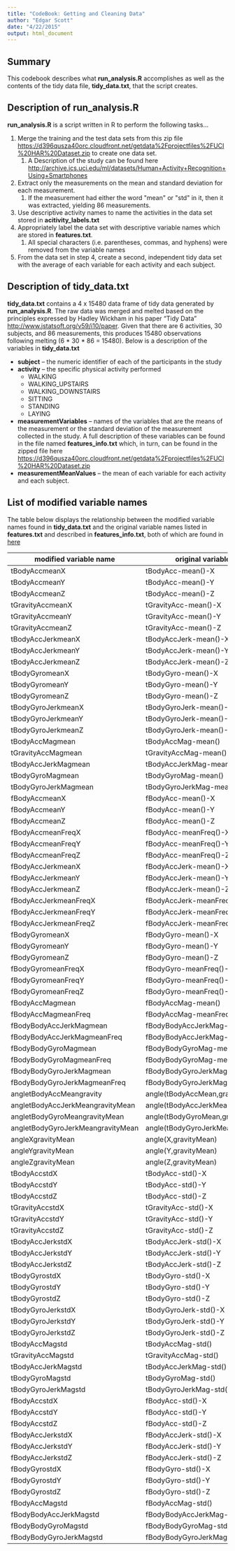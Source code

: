 ```yaml
---
title: "CodeBook: Getting and Cleaning Data"
author: "Edgar Scott"
date: "4/22/2015"
output: html_document
---
```

## Summary
This codebook describes what **run_analysis.R** accomplishes as well as the contents of the tidy data file, **tidy_data.txt**, that the script creates.  

## Description of **run_analysis.R**
**run_analysis.R** is a script written in R to perform the following tasks...

1. Merge the training and the test data sets from this zip file <https://d396qusza40orc.cloudfront.net/getdata%2Fprojectfiles%2FUCI%20HAR%20Dataset.zip> to create one data set.  
    1. A Description of the study can be found here <http://archive.ics.uci.edu/ml/datasets/Human+Activity+Recognition+Using+Smartphones>
2. Extract only the measurements on the mean and standard deviation for each measurement.  
    1. If the measurement had either the word "mean" or "std" in it, then it was extracted, yielding 86 measurements.  
3. Use descriptive activity names to name the activities in the data set stored in **acitivity_labels.txt**
4. Appropriately label the data set with descriptive variable names which are stored in **features.txt**.
    1. All special characters (i.e. parentheses, commas, and hyphens) were removed from the variable names
5. From the data set in step 4, create a second, independent tidy data set with the average of each variable for each activity and each subject.

## Description of **tidy_data.txt**
**tidy_data.txt** contains a 4 x 15480 data frame of tidy data generated by **run_analysis.R**. The raw data was merged and melted based on the principles expressed by Hadley Wickham in his paper “Tidy Data” <http://www.jstatsoft.org/v59/i10/paper>. Given that there are 6 activities, 30 subjects, and 86 measurements, this produces 15480 observations following melting (6 * 30 * 86 = 15480).  Below is a description of the variables in **tidy_data.txt**

 - **subject** – the numeric identifier of each of the participants in the study
 - **activity** – the specific physical activity performed
    - WALKING
    - WALKING_UPSTAIRS
    - WALKING_DOWNSTAIRS
    - SITTING
    - STANDING
    - LAYING
 - **measurementVariables** – names of the variables that are the means of the measurement or the standard deviation of the measurement collected in the study.  A full description of these variables can be found in the file named **features_info.txt** which, in turn, can be found in the zipped file here <https://d396qusza40orc.cloudfront.net/getdata%2Fprojectfiles%2FUCI%20HAR%20Dataset.zip>
 - **measurementMeanValues** – the mean of each variable for each activity and each subject.

## List of modified variable names
The table below displays the relationship between the modified variable names found in **tidy_data.txt** and the original variable names listed in **features.txt** and described in **features_info.txt**, both of which are found in 
[here](https://d396qusza40orc.cloudfront.net/getdata%2Fprojectfiles%2FUCI%20HAR%20Dataset.zip)

modified variable name | original variable name
---|---
tBodyAccmeanX | tBodyAcc-mean()-X 
tBodyAccmeanY | tBodyAcc-mean()-Y 
tBodyAccmeanZ | tBodyAcc-mean()-Z 
tGravityAccmeanX | tGravityAcc-mean()-X 
tGravityAccmeanY | tGravityAcc-mean()-Y 
tGravityAccmeanZ | tGravityAcc-mean()-Z 
tBodyAccJerkmeanX | tBodyAccJerk-mean()-X 
tBodyAccJerkmeanY | tBodyAccJerk-mean()-Y
tBodyAccJerkmeanZ | tBodyAccJerk-mean()-Z  
tBodyGyromeanX | tBodyGyro-mean()-X 
tBodyGyromeanY | tBodyGyro-mean()-Y 
tBodyGyromeanZ | tBodyGyro-mean()-Z 
tBodyGyroJerkmeanX | tBodyGyroJerk-mean()-X
tBodyGyroJerkmeanY | tBodyGyroJerk-mean()-Y 
tBodyGyroJerkmeanZ | tBodyGyroJerk-mean()-Z 
tBodyAccMagmean | tBodyAccMag-mean() 
tGravityAccMagmean | tGravityAccMag-mean()
tBodyAccJerkMagmean | tBodyAccJerkMag-mean() 
tBodyGyroMagmean | tBodyGyroMag-mean() 
tBodyGyroJerkMagmean | tBodyGyroJerkMag-mean() 
fBodyAccmeanX | fBodyAcc-mean()-X 
fBodyAccmeanY | fBodyAcc-mean()-Y 
fBodyAccmeanZ | fBodyAcc-mean()-Z 
fBodyAccmeanFreqX | fBodyAcc-meanFreq()-X 
fBodyAccmeanFreqY | fBodyAcc-meanFreq()-Y 
fBodyAccmeanFreqZ | fBodyAcc-meanFreq()-Z 
fBodyAccJerkmeanX | fBodyAccJerk-mean()-X
fBodyAccJerkmeanY | fBodyAccJerk-mean()-Y 
fBodyAccJerkmeanZ | fBodyAccJerk-mean()-Z 
fBodyAccJerkmeanFreqX | fBodyAccJerk-meanFreq()-X 
fBodyAccJerkmeanFreqY | fBodyAccJerk-meanFreq()-Y 
fBodyAccJerkmeanFreqZ | fBodyAccJerk-meanFreq()-Z 
fBodyGyromeanX | fBodyGyro-mean()-X 
fBodyGyromeanY | fBodyGyro-mean()-Y 
fBodyGyromeanZ | fBodyGyro-mean()-Z 
fBodyGyromeanFreqX | fBodyGyro-meanFreq()-X 
fBodyGyromeanFreqY | fBodyGyro-meanFreq()-Y 
fBodyGyromeanFreqZ | fBodyGyro-meanFreq()-Z 
fBodyAccMagmean | fBodyAccMag-mean() 
fBodyAccMagmeanFreq | fBodyAccMag-meanFreq() 
fBodyBodyAccJerkMagmean | fBodyBodyAccJerkMag-mean() 
fBodyBodyAccJerkMagmeanFreq | fBodyBodyAccJerkMag-meanFreq() 
fBodyBodyGyroMagmean | fBodyBodyGyroMag-mean()
fBodyBodyGyroMagmeanFreq | fBodyBodyGyroMag-meanFreq() 
fBodyBodyGyroJerkMagmean | fBodyBodyGyroJerkMag-mean() 
fBodyBodyGyroJerkMagmeanFreq | fBodyBodyGyroJerkMag-meanFreq() 
angletBodyAccMeangravity | angle(tBodyAccMean,gravity) 
angletBodyAccJerkMeangravityMean | angle(tBodyAccJerkMean),gravityMean) 
angletBodyGyroMeangravityMean | angle(tBodyGyroMean,gravityMean)
angletBodyGyroJerkMeangravityMean | angle(tBodyGyroJerkMean,gravityMean) 
angleXgravityMean | angle(X,gravityMean) 
angleYgravityMean | angle(Y,gravityMean) 
angleZgravityMean | angle(Z,gravityMean)
tBodyAccstdX | tBodyAcc-std()-X 
tBodyAccstdY | tBodyAcc-std()-Y 
tBodyAccstdZ | tBodyAcc-std()-Z 
tGravityAccstdX | tGravityAcc-std()-X 
tGravityAccstdY | tGravityAcc-std()-Y 
tGravityAccstdZ | tGravityAcc-std()-Z 
tBodyAccJerkstdX | tBodyAccJerk-std()-X 
tBodyAccJerkstdY | tBodyAccJerk-std()-Y 
tBodyAccJerkstdZ | tBodyAccJerk-std()-Z 
tBodyGyrostdX | tBodyGyro-std()-X 
tBodyGyrostdY | tBodyGyro-std()-Y 
tBodyGyrostdZ | tBodyGyro-std()-Z 
tBodyGyroJerkstdX | tBodyGyroJerk-std()-X 
tBodyGyroJerkstdY | tBodyGyroJerk-std()-Y
tBodyGyroJerkstdZ | tBodyGyroJerk-std()-Z 
tBodyAccMagstd | tBodyAccMag-std() 
tGravityAccMagstd | tGravityAccMag-std() 
tBodyAccJerkMagstd | tBodyAccJerkMag-std() 
tBodyGyroMagstd | tBodyGyroMag-std() 
tBodyGyroJerkMagstd | tBodyGyroJerkMag-std() 
fBodyAccstdX | fBodyAcc-std()-X 
fBodyAccstdY | fBodyAcc-std()-Y 
fBodyAccstdZ | fBodyAcc-std()-Z 
fBodyAccJerkstdX | fBodyAccJerk-std()-X 
fBodyAccJerkstdY | fBodyAccJerk-std()-Y 
fBodyAccJerkstdZ | fBodyAccJerk-std()-Z 
fBodyGyrostdX | fBodyGyro-std()-X 
fBodyGyrostdY | fBodyGyro-std()-Y 
fBodyGyrostdZ | fBodyGyro-std()-Z 
fBodyAccMagstd | fBodyAccMag-std() 
fBodyBodyAccJerkMagstd | fBodyBodyAccJerkMag-std() 
fBodyBodyGyroMagstd | fBodyBodyGyroMag-std()
fBodyBodyGyroJerkMagstd | fBodyBodyGyroJerkMag-std()




